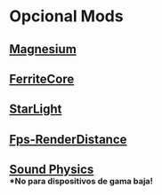 # **Opcional Mods**

## [Magnesium](https://www.curseforge.com/minecraft/mc-mods/sodium-reforged/download/3526076/file)
## [FerriteCore](https://www.curseforge.com/minecraft/mc-mods/ferritecore/download/3767288/file)
## [StarLight](https://www.curseforge.com/minecraft/mc-mods/starlight-forge/download/3706539/file)
## [Fps-RenderDistance](https://www.curseforge.com/minecraft/mc-mods/better-fps-render-distance/download/3766033/file)

## [Sound Physics](https://www.curseforge.com/minecraft/mc-mods/sound-physics-remastered/download/3775919/file)</br><sub><sup>*No para dispositivos de gama baja!</sub></sup>
